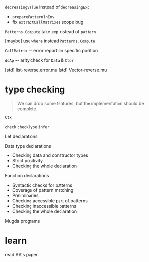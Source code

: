 `decreasingValue` instead of `decreasingExp`

- `preparePatternInEnv`
- fix `extractCallMatrixes` scope bug

`Patterns.Compute` take `exp` instead of `pattern`

[maybe] use `where` instead `Patterns.Compute`

`CallMatrix` -- error report on specific position

`doAp` -- arity check for `Data` & `Ctor`

[std] list-reverse.error.mu
[std] Vector-reverse.mu

# type checking

> We can drop some features, but the implementation should be complete.

`Ctx`

`check`
`checkType`
`infer`

Let declarations

Data type declarations

- Checking data and constructor types
- Strict positivity
- Checking the whole declaration

Function declarations

- Syntactic checks for patterns
- Coverage of pattern matching
- Preliminaries
- Checking accessible part of patterns
- Checking inaccessible patterns
- Checking the whole declaration

Mugda programs

# learn

read AA's paper
